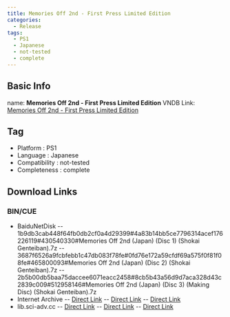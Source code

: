 ```yaml
---
title: Memories Off 2nd - First Press Limited Edition
categories:
  - Release
tags:
  - PS1
  - Japanese
  - not-tested
  - complete
---
```

## Basic Info

name: **Memories Off 2nd - First Press Limited Edition**
VNDB Link: [Memories Off 2nd - First Press Limited Edition](https://vndb.org/r2199)

## Tag
 - Platform : PS1
 - Language : Japanese
 - Compatibility : not-tested
 - Completeness : complete

## Download Links
### BIN/CUE
 - BaiduNetDisk
 -- 1b9db3cab448f64fb0db2cf0a4d29399#4a83b14bb5ce7796314acef176226119#430540330#Memories Off 2nd (Japan) (Disc 1) (Shokai Genteiban).7z
 -- 3687f6526a9fcbfebb1c47db083f78fe#0fd76e172a59cfdf69a575f0f81f08fe#465800093#Memories Off 2nd (Japan) (Disc 2) (Shokai Genteiban).7z
 -- 2b5b00db5baa75daccee6071eacc2458#8cb5b43a56d9d7aca328d43c2839c009#512958146#Memories Off 2nd (Japan) (Disc 3) (Making Disc) (Shokai Genteiban).7z
 - Internet Archive
 -- [Direct Link](https://archive.org/download/sony_playstation_part3/Memories%20Off%202nd%20%28Japan%29%20%28Disc%201%29%20%28Shokai%20Genteiban%29.zip)
 -- [Direct Link](https://archive.org/download/sony_playstation_part3/Memories%20Off%202nd%20%28Japan%29%20%28Disc%202%29%20%28Shokai%20Genteiban%29.zip)
 -- [Direct Link](https://archive.org/download/sony_playstation_part3/Memories%20Off%202nd%20%28Japan%29%20%28Disc%203%29%20%28Making%20Disc%29%20%28Shokai%20Genteiban%29.zip)
 - lib.sci-adv.cc
 -- [Direct Link](https://pan.mcseekeri.top/api/raw/?path=/K%E7%A4%BE%E6%95%B4%E5%90%88/Memories%20Off%202nd%20(Japan)%20(Disc%201)%20(Shokai%20Genteiban).7z)
 -- [Direct Link](https://pan.mcseekeri.top/api/raw/?path=/K%E7%A4%BE%E6%95%B4%E5%90%88/Memories%20Off%202nd%20(Japan)%20(Disc%202)%20(Shokai%20Genteiban).7z)
 -- [Direct Link](https://pan.mcseekeri.top/api/raw/?path=/K%E7%A4%BE%E6%95%B4%E5%90%88/Memories%20Off%202nd%20(Japan)%20(Disc%203)%20(Making%20Disc)%20(Shokai%20Genteiban).7z)